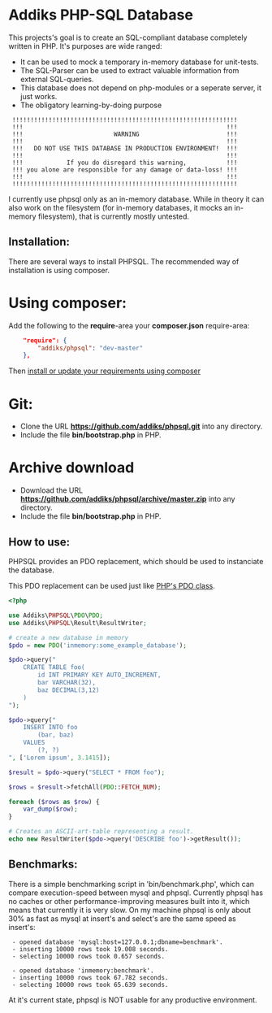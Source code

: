 Addiks PHP-SQL Database
===================================

This projects's goal is to create an SQL-compliant database completely written in PHP.
It's purposes are wide ranged:

 - It can be used to mock a temporary in-memory database for unit-tests.
 - The SQL-Parser can be used to extract valuable information from external SQL-queries.
 - This database does not depend on php-modules or a seperate server, it just works.
 - The obligatory learning-by-doing purpose
 
```
 !!!!!!!!!!!!!!!!!!!!!!!!!!!!!!!!!!!!!!!!!!!!!!!!!!!!!!!!!!!!!!
 !!!                                                        !!!
 !!!                         WARNING                        !!!
 !!!                                                        !!!
 !!!   DO NOT USE THIS DATABASE IN PRODUCTION ENVIRONMENT!  !!!
 !!!                                                        !!!
 !!!            If you do disregard this warning,           !!!
 !!! you alone are responsible for any damage or data-loss! !!!
 !!!                                                        !!!
 !!!!!!!!!!!!!!!!!!!!!!!!!!!!!!!!!!!!!!!!!!!!!!!!!!!!!!!!!!!!!!
```

I currently use phpsql only as an in-memory database. While in theory it can also work on the filesystem (for in-memory databases, it mocks an in-memory filesystem), that is currently mostly untested.

## Installation:

There are several ways to install PHPSQL. The recommended way of installation is using composer.

# Using composer:

Add the following to the **require**-area your **composer.json** require-area:

```json
    "require": {
        "addiks/phpsql": "dev-master"
    },
```

Then [install or update your requirements using composer](https://getcomposer.org/doc/01-basic-usage.md#installing-dependencies)

# Git:

 - Clone the URL **https://github.com/addiks/phpsql.git** into any directory.
 - Include the file **bin/bootstrap.php** in PHP.

# Archive download

 - Download the URL **https://github.com/addiks/phpsql/archive/master.zip** into any directory.
 - Include the file **bin/bootstrap.php** in PHP.

## How to use:

PHPSQL provides an PDO replacement, which should be used to instanciate the database.

This PDO replacement can be used just like [PHP's PDO class](http://php.net/pdo).

```php
<?php

use Addiks\PHPSQL\PDO\PDO;
use Addiks\PHPSQL\Result\ResultWriter;

# create a new database in memory
$pdo = new PDO('inmemory:some_example_database');

$pdo->query("
    CREATE TABLE foo(
        id INT PRIMARY KEY AUTO_INCREMENT,
        bar VARCHAR(32),
        baz DECIMAL(3,12)
    )
");

$pdo->query("
    INSERT INTO foo
        (bar, baz)
    VALUES
        (?, ?)
", ['Lorem ipsum', 3.1415]);

$result = $pdo->query("SELECT * FROM foo");

$rows = $result->fetchAll(PDO::FETCH_NUM);

foreach ($rows as $row) {
    var_dump($row);
}

# Creates an ASCII-art-table representing a result.
echo new ResultWriter($pdo->query('DESCRIBE foo')->getResult());

```

## Benchmarks:

There is a simple benchmarking script in 'bin/benchmark.php', which can compare execution-speed between mysql and phpsql.
Currently phpsql has no caches or other performance-improving measures built into it, which means that currently it is very slow.
On my machine phpsql is only about 30% as fast as mysql at insert's and select's are the same speed as insert's:

```
 - opened database 'mysql:host=127.0.0.1;dbname=benchmark'.
 - inserting 10000 rows took 19.008 seconds.
 - selecting 10000 rows took 0.657 seconds.
 
 - opened database 'inmemory:benchmark'.
 - inserting 10000 rows took 67.782 seconds.
 - selecting 10000 rows took 65.639 seconds.
```

At it's current state, phpsql is NOT usable for any productive environment.
